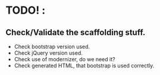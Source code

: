 ﻿# TODO! :

## Check/Validate the scaffolding stuff.

- Check bootstrap version used.
- Check jQuery version used.
- Check use of modernizer, do we need it?
- Check generated HTML, that bootstrap is used correctly.
